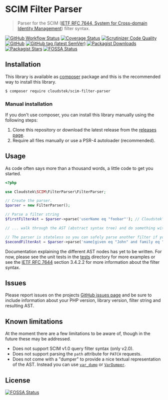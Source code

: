 # SCIM Filter Parser
> Parser for the SCIM ([IETF RFC 7644, System for Cross-domain Identity Management](https://tools.ietf.org/html/rfc7644)) filter syntax.

[![GitHub Workflow Status](https://img.shields.io/github/workflow/status/Cloudstek/scim-filter-parser/PHPunit%20Tests)](https://github.com/Cloudstek/scim-filter-parser/actions) [![Coverage Status](https://coveralls.io/repos/github/Cloudstek/scim-filter-parser/badge.svg?branch=develop)](https://coveralls.io/github/Cloudstek/scim-filter-parser?branch=develop) [![Scrutinizer Code Quality](https://scrutinizer-ci.com/g/Cloudstek/scim-filter-parser/badges/quality-score.png?b=master)](https://scrutinizer-ci.com/g/Cloudstek/scim-filter-parser/?branch=master) [![GitHub](https://img.shields.io/github/license/Cloudstek/scim-filter-parser)](./LICENSE) [![GitHub tag (latest SemVer)](https://img.shields.io/github/v/tag/Cloudstek/scim-filter-parser?label=latest&sort=semver)](https://github.com/Cloudstek/scim-filter-parser/releases) [![Packagist Downloads](https://img.shields.io/packagist/dt/cloudstek/scim-filter-parser)](https://packagist.org/packages/cloudstek/scim-filter-parser) [![Packagist Stars](https://img.shields.io/packagist/stars/cloudstek/scim-filter-parser)](https://packagist.org/packages/cloudstek/scim-filter-parser)
[![FOSSA Status](https://app.fossa.io/api/projects/git%2Bgithub.com%2FCloudstek%2Fscim-filter-parser.svg?type=shield)](https://app.fossa.io/projects/git%2Bgithub.com%2FCloudstek%2Fscim-filter-parser?ref=badge_shield)

## Installation

This library is available as [composer](https://getcomposer.org/) package and this is the recommended way to install this library.

```sh
$ composer require cloudstek/scim-filter-parser
```

### Manual installation

If you don't use composer, you can install this library manually using the following steps:

1. Clone this repository or download the latest release from the [releases page](https://github.com/Cloudstek/scim-filter-parser/releases).
2. Require all files manually or use a PSR-4 autoloader (recommended).

## Usage

As code often says more than a thousand words, a little code to get you started.

```php
<?php

use Cloudstek\SCIM\FilterParser\FilterParser;

// Create the parser.
$parser = new FilterParser();

// Parse a filter string
$firstFilterAst = $parser->parse('userName eq "foobar"'); // Cloudstek\SCIM\FilterParser\AST\Comparison ...

// ... walk through the AST (abstract syntax tree) and do something with it.

// The parser is stateless so you can safely parse another filter if you like.
$secondFilterAst = $parser->parse('name[given eq "John" and family eq "Dough"]'); // Cloudstek\SCIM\FilterParser\AST\Conjunction ...
```

Documentation explaining the different AST nodes has yet to be written. For now, please see the unit tests in the [tests](./tests) directory for more examples or see the [IETF RFC 7644](https://tools.ietf.org/html/rfc7644#section-3.4.2.2) section 3.4.2.2 for more information about the filter syntax.

## Issues

Please report issues on the projects [GitHub issues page](https://github.com/Cloudstek/scim-filter-parser/issues) and be sure to include information about your PHP version, library version, filter string and resulting AST.

## Known limitations

At the moment there are a few limitations to be aware of, though in the future these may be addressed.

* Does not support SCIM v1.0 query filter syntax (only v2.0).
* Does not support parsing the `path` attribute for `PATCH` requests.
* Does not come with a "dumper" to provide a nice textual representation of the AST. Instead you can use [`var_dump`](https://www.php.net/manual/en/function.var-dump.php) or [`VarDumper`](https://symfony.com/doc/current/components/var_dumper.html).

## License
[![FOSSA Status](https://app.fossa.io/api/projects/git%2Bgithub.com%2FCloudstek%2Fscim-filter-parser.svg?type=large)](https://app.fossa.io/projects/git%2Bgithub.com%2FCloudstek%2Fscim-filter-parser?ref=badge_large)